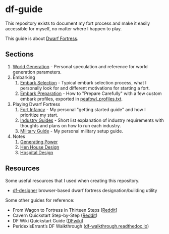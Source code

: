 # df-guide

This repository exists to document my fort process and make it easily accessible for myself, no matter where I happen to play.

This guide is about [Dwarf Fortress](https://bay12games.com/dwarves/).

## Sections

1. [World Generation](docs/world-generation.md) - Personal speculation and reference for world generation parameters.
2. Embarking
   1. [Embark Selection](docs/embark-selection.md) - Typical embark selection process, what I personally look for and different motivations for starting a fort.
   2. [Embark Preparation](docs/prepare-carefully.md) - How to "Prepare Carefully" with a few custom embark profiles, exported in [peafowl_profiles.txt](docs/peafowl_profiles.txt).
3. Playing Dwarf Fortress
    1. [Fort Infancy](docs/fort-setup.md) - My personal "getting started guide" and how I prioritize my start.
    2. [Industry Guides](docs/industry.md) - Short list explanation of industry requirements with thoughts and plans on how to run each industry.
    3. [Military Guide](docs/military.md) - My personal military setup guide.
4. Notes
   1. [Generating Power](docs/design-water-reactor.md)
   2. [Hen House Design](docs/poultry-housing.md)
   3. [Hospital Design](docs/design-hospital.md)

## Resources

Some useful resources that I used when creating this repository.

- [df-designer](https://github.com/threehams/df-designer) browser-based dwarf fortress designation/building utility

Some other guides for reference:

- From Wagon to Fortress in Thirteen Steps
([Reddit](https://www.reddit.com/r/dwarffortress/comments/fkm1s4/from_wagon_to_fortress_in_thirteen_steps/)]
- Cavern Quickstart Step-by-Step
([Reddit](https://www.reddit.com/r/dwarffortress/comments/fls9zt/cavern_quickstart_stepbystep/))
- DF Wiki Quickstart Guide
([DFwiki](https://dwarffortresswiki.org/index.php/DF2014:Quickstart_guide))
- PeridexisErrant’s DF Walkthrough
([df-walkthrough.readthedoc.io](https://df-walkthrough.readthedocs.io/en/latest/))
